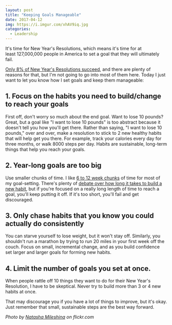 ```yaml
---
layout: post
title: "Keeping Goals Manageable"
date: 2017-04-12
img: https://i.imgur.com/xhAV9iq.jpg
categories:
  - Leadership
---
```

It's time for New Year's Resolutions, which means it's time for at least 127,000,000 people in America to set a goal that they will ultimately fail.

[Only 8% of New Year's Resolutions succeed](http://stephenshapiro.com/interesting-new-years-resolution-statistics/), and there are plenty of reasons for that, but I'm not going to go into most of them here. Today I just want to let you know how I set goals and keep them manageable:

## 1. Focus on the habits you need to build/change to reach your goals

First off, don't worry so much about the end goal. Want to lose 10 pounds? Great, but a goal like "I want to lose 10 pounds" is too abstract because it doesn't tell you how you'll get there. Rather than saying, "I want to lose 10 pounds," over and over, make a resolution to stick to 2 new healthy habits that will help get you there. For example, track your calories every day for three months, or walk 8000 steps per day. Habits are sustainable, long-term things that help you reach your goals.

## 2. Year-long goals are too big

Use smaller chunks of time. I like [6 to 12 week chunks](http://www.fastcompany.com/3040289/why-90-day-goals-are-better-than-year-long-ones?partner) of time for most of my goal-setting. There's plenty of [debate over how long it takes to build a new habit](http://jamesclear.com/new-habit), but if you're focused on a really long length of time to reach a goal, you'll keep putting it off. If it's too short, you'll fail and get discouraged.

## 3. Only chase habits that you know you could actually do consistently

You can starve yourself to lose weight, but it won't stay off. Similarly, you shouldn't run a marathon by trying to run 20 miles in your first week off the couch. Focus on small, incremental change, and as you build confidence set larger and larger goals for forming new habits.

## 4. Limit the number of goals you set at once.

When people rattle off 10 things they want to do for their New Year's Resolution, I have to be skeptical. Never try to build more than 3 or 4 new habits at once.

That may discourage you if you have a lot of things to improve, but it's okay. Just remember that small, sustainable steps are the best way forward.

_Photo by [Natasha Mileshina](https://www.flickr.com/photos/bubbo-tubbo/ "Go to Natasha Mileshina's photostream") on flickr.com_
